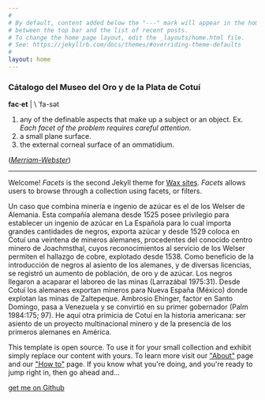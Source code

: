 ```yaml
---
#
# By default, content added below the "---" mark will appear in the home page
# between the top bar and the list of recent posts.
# To change the home page layout, edit the _layouts/home.html file.
# See: https://jekyllrb.com/docs/themes/#overriding-theme-defaults
#
layout: home
---
```


### Cátalogo del Museo del Oro y de la Plata de Cotuí

**fac·et** | \ ˈfa-sət

1. any of the definable aspects that make up a subject or an object. Ex. _Each facet of the problem requires careful attention_.
2. a small plane surface.
3. the external corneal surface of an ommatidium.

(_[Merriam-Webster](https://www.merriam-webster.com/dictionary/facet)_)

---

Welcome! _Facets_ is the second Jekyll theme for [Wax sites](https://minicomp.github.io/wax/). _Facets_ allows users to browse through a collection using facets, or filters. 

Un caso que combina minería e ingenio de azúcar es el de los Welser de Alemania. Esta compañía alemana desde 1525 posee privilegio para establecer un ingenio de azúcar en La Española para lo cual importa grandes cantidades de negros, exporta azúcar y desde 1529 coloca en Cotuí una veintena de mineros alemanes, procedentes del conocido centro minero de Joachmsthal, cuyos reconocimientos al servicio de los Welser permiten el hallazgo de cobre, explotado desde 1538. Como beneficio de la introducción de negros al asiento de los alemanes, y de diversas licencias, se registró un aumento de población, de oro y de azúcar. Los negros llegaron a acaparar el laboreo de las minas (Larrazábal 1975:31). Desde Cotuí los alemanes exportan mineros para Nueva España (México) donde explotan las minas de Zaltepeque. Ambrosio Ehinger, factor en Santo Domingo, pasa a Venezuela y se convirtió en su primer gobernador (Palm 1984:175; 97). He aquí otra primicia de Cotuí en la historia americana: ser asiento de un proyecto multinacional minero y de la presencia de los primeros alemanes en América.


This template is open source. To use it for your small collection and exhibit simply replace our content with yours. To learn more visit our ["About"]({{site.baseurl}}/about/) page and our ["How to"]({{site.baseurl}}/learning/) page. If you know what you're doing, and you're ready to jump right in, then go ahead and...

<div class="text-center"><a class="action-button btn" href="https://github.com/minicomp/wax-facets/" target="_blank" role="button">get me on Github</a></div>
